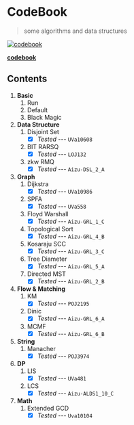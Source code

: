 # CodeBook
> some algorithms and data structures

[![codebook](https://github.com/HJackH/CodeBook/actions/workflows/build.yml/badge.svg)](https://github.com/HJackH/CodeBook/actions/workflows/build.yml)

**[codebook](https://hjackh.github.io/CodeBook)**

## Contents
1. **Basic**
    1. Run
    2. Default
    3. Black Magic
2. **Data Structure**
    1. Disjoint Set
        - [x] *Tested* --- `UVa10608`
    2. BIT RARSQ
        - [x] *Tested* --- `LOJ132`
    3. zkw RMQ
        - [x] *Tested* --- `Aizu-DSL_2_A`
3. **Graph**
    1. Dijkstra
        - [x] *Tested* --- `UVa10986`
    2. SPFA
        - [x] *Tested* --- `UVa558`
    3. Floyd Warshall
        - [x] *Tested* --- `Aizu-GRL_1_C`
    4. Topological Sort
        - [x] *Tested* --- `Aizu-GRL_4_B`
    5. Kosaraju SCC
        - [x] *Tested* --- `Aizu-GRL_3_C`
    6. Tree Diameter
        - [x] *Tested* --- `Aizu-GRL_5_A`
    7. Directed MST
        - [x] *Tested* --- `Aizu-GRL_2_B`
4. **Flow & Matching**
    1. KM
        - [x] *Tested* --- `POJ2195`
    2. Dinic
        - [x] *Tested* --- `Aizu-GRL_6_A`
    3. MCMF
        - [x] *Tested* --- `Aizu-GRL_6_B`
5. **String**
    1. Manacher
        - [x] *Tested* --- `POJ3974`
6. **DP**
    1. LIS
        - [x] *Tested* --- `UVa481`
    2. LCS
        - [x] *Tested* --- `Aizu-ALDS1_10_C`
7. **Math**
    1. Extended GCD
        - [x] *Tested* --- `Uva10104`
